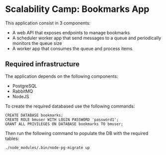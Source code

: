 # Scalability Camp: Bookmarks App

This application consist in 3 components:

* A web API that exposes endpoints to manage bookmarks
* A scheduler worker app that send messages to a queue and periodically monitors the queue size
* A worker app that consumes the queue and process items


## Required infrastructure

The application depends on the following components:

* PostgreSQL
* RabbitMQ
* NodeJS

To create the required databased use the following commands:
```
CREATE DATABASE bookmarks;
CREATE ROLE bmuser WITH LOGIN PASSWORD 'password1'; 
GRANT ALL PRIVILEGES ON DATABASE bookmarks TO bmuser;
```

Then run the following command to populate the DB with the required tables: 

```
./node_modules/.bin/node-pg-migrate up
```